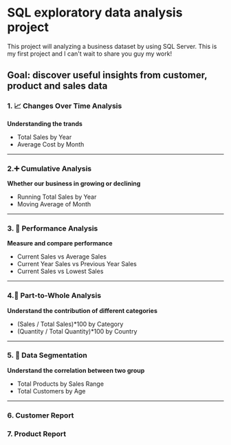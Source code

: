 # SQL exploratory data analysis project
This project will analyzing a business dataset by using SQL Server. This is my first project and I can't wait to share you guy my work!

## Goal: discover useful insights from customer, product and sales data
### 1. 📈 Changes Over Time Analysis
**Understanding the trands**
- Total Sales by Year
- Average Cost by Month
---
### 2.➕ Cumulative Analysis
**Whether our business in growing or declining**
- Running Total Sales by Year
- Moving Average of Month
---
### 3. 🏅 Performance Analysis
**Measure and compare performance**
- Current Sales vs Average Sales
- Current Year Sales vs Previous Year Sales
- Current Sales vs Lowest Sales
---
### 4.🧩 Part-to-Whole Analysis
**Understand the contribution of different categories**
- (Sales / Total Sales)*100 by Category
- (Quantity / Total Quantity)*100 by Country
---
### 5. 🧱 Data Segmentation
**Understand the correlation between two group**
- Total Products by Sales Range
- Total Customers by Age
---
### 6. Customer Report
### 7. Product Report


